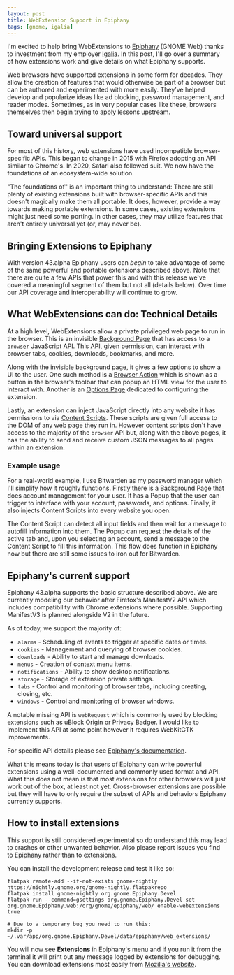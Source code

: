 ```yaml
---
layout: post
title: WebExtension Support in Epiphany
tags: [gnome, igalia]
---
```


I'm excited to help bring WebExtensions to [Epiphany](https://wiki.gnome.org/action/show/Apps/Web) (GNOME Web) thanks to investment from my employer [Igalia](https://igalia.com). In this post, I'll go over a summary of how extensions work and give details on what Epiphany supports.

<!--more-->

Web browsers have supported extensions in some form for decades. They allow the creation of features that would otherwise be part of a browser but can be authored and experimented with more easily. They’ve helped develop and popularize ideas like ad blocking, password management, and reader modes. Sometimes, as in very popular cases like these, browsers themselves then begin trying to apply lessons upstream.

## Toward universal support

For most of this history, web extensions have used incompatible browser-specific APIs. This began to change in 2015 with Firefox adopting an API similar to Chrome's. In 2020, Safari also followed suit. We now have the foundations of an ecosystem-wide solution.

"The foundations of" is an important thing to understand: There are still plenty of existing extensions built with browser-specific APIs and this doesn't magically make them all portable. It does, however, provide a way towards making portable extensions. In some cases, existing extensions might just need some porting. In other cases, they may utilize features that aren't entirely universal yet (or, may never be).

## Bringing Extensions to Epiphany

With version 43.alpha Epiphany users can *begin* to take advantage of some of the same powerful and portable extensions described above. Note that there are quite a few APIs that power this and with this release we've covered a meaningful segment of them but not all (details below). Over time our API coverage and interoperability will continue to grow.

## What WebExtensions can do: Technical Details

At a high level, WebExtensions allow a private privileged web page to run in the browser. This is an invisible [Background Page](https://developer.mozilla.org/en-US/docs/Mozilla/Add-ons/WebExtensions/manifest.json/background) that has access to a [`browser`](https://developer.mozilla.org/en-US/docs/Mozilla/Add-ons/WebExtensions/Browser_support_for_JavaScript_APIs) JavaScript API. This API, given permission, can interact with browser tabs, cookies, downloads, bookmarks, and more.

Along with the invisible background page, it gives a few options to show a UI to the user. One such method is a [Browser Action](https://developer.mozilla.org/en-US/docs/Mozilla/Add-ons/WebExtensions/manifest.json/browser_action) which is shown as a button in the browser's toolbar that can popup an HTML view for the user to interact with. Another is an [Options Page](https://developer.mozilla.org/en-US/docs/Mozilla/Add-ons/WebExtensions/manifest.json/options_ui) dedicated to configuring the extension.

Lastly, an extension can inject JavaScript directly into any website it has permissions to via [Content Scripts](https://developer.mozilla.org/en-US/docs/Mozilla/Add-ons/WebExtensions/manifest.json/content_scripts). These scripts are given full access to the DOM of any web page they run in. However content scripts don't have access to the majority of the `browser` API but, along with the above pages, it has the ability to send and receive custom JSON messages to all pages within an extension.

### Example usage

For a real-world example, I use Bitwarden as my password manager which I'll simplify how it roughly functions. Firstly there is a Background Page that does account management for your user. It has a Popup that the user can trigger to interface with your account, passwords, and options. Finally, it also injects Content Scripts into every website you open.

The Content Script can detect all input fields and then wait for a message to autofill information into them. The Popup can request the details of the active tab and, upon you selecting an account, send a message to the Content Script to fill this information. This flow does function in Epiphany now but there are still some issues to iron out for Bitwarden.

## Epiphany's current support

Epiphany 43.alpha supports the basic structure described above. We are currently modeling our behavior after Firefox's ManifestV2 API which includes compatibility with Chrome extensions where possible. Supporting ManifestV3 is planned alongside V2 in the future.

As of today, we support the majority of:

- `alarms` - Scheduling of events to trigger at specific dates or times.
- `cookies` - Management and querying of browser cookies.
- `downloads` - Ability to start and manage downloads.
- `menus` - Creation of context menu items.
- `notifications` - Ability to show desktop notifications.
- `storage` - Storage of extension private settings.
- `tabs` - Control and monitoring of browser tabs, including creating, closing, etc.
- `windows` - Control and monitoring of browser windows.

A notable missing API is `webRequest` which is commonly used by blocking extensions such as uBlock Origin or Privacy Badger. I would like to implement this API at some point however it requires WebKitGTK improvements.

For specific API details please see [Epiphany's documentation](https://gitlab.gnome.org/GNOME/epiphany/-/blob/master/src/webextension/README.md).

What this means today is that users of Epiphany can write powerful extensions using a well-documented and commonly used format and API. What this does not mean is that most extensions for other browsers will just work out of the box, at least not yet. Cross-browser extensions are possible but they will have to only require the subset of APIs and behaviors Epiphany currently supports.

## How to install extensions

This support is still considered experimental so do understand this may lead to crashes or other unwanted behavior. Also please report issues you find to Epiphany rather than to extensions.

You can install the development release and test it like so:

```
flatpak remote-add --if-not-exists gnome-nightly https://nightly.gnome.org/gnome-nightly.flatpakrepo
flatpak install gnome-nightly org.gnome.Epiphany.Devel
flatpak run --command=gsettings org.gnome.Epiphany.Devel set org.gnome.Epiphany.web:/org/gnome/epiphany/web/ enable-webextensions true

# Due to a temporary bug you need to run this:
mkdir -p ~/.var/app/org.gnome.Epiphany.Devel/data/epiphany/web_extensions/
```

You will now see **Extensions** in Epiphany's menu and if you run it from the terminal it will print out any message logged by extensions for debugging. You can download extensions most easily from [Mozilla's website](https://addons.mozilla.org/en-US/firefox/extensions/).
